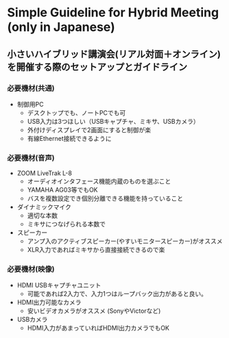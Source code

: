 # Simple Guideline for Hybrid Meeting (only in Japanese)

## 小さいハイブリッド講演会(リアル対面＋オンライン)を開催する際のセットアップとガイドライン

### 必要機材(共通)
- 制御用PC
   - デスクトップでも、ノートPCでも可
   - USB入力は3つほしい（USBキャプチャ、ミキサ、USBカメラ）
   - 外付けディスプレイで2画面にすると制御が楽
   - 有線Ethernet接続できるように

### 必要機材(音声)
- ZOOM LiveTrak L-8
   - オーディオインタフェース機能内蔵のものを選ぶこと
   - YAMAHA AG03等でもOK
   - バスを複数設定でき個別分離できる機能を持っていること
- ダイナミックマイク
   - 適切な本数
   - ミキサにつなげられる本数で
- スピーカー
   - アンプ入のアクティブスピーカー(やすいモニタースピーカー)がオススメ
   - XLR入力であればミキサから直接接続できるので楽
### 必要機材(映像)
- HDMI USBキャプチャユニット
   - 可能であれば2入力で、入力1つはループバック出力があると良い。
- HDMI出力可能なカメラ
   - 安いビデオカメラがオススメ (SonyやVictorなど)
- USBカメラ
   - HDMI入力があまっていればHDMI出力カメラでもOK
